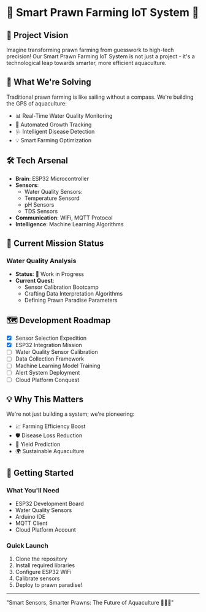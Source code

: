 # 🦐 Smart Prawn Farming IoT System 🌊

## 🚀 Project Vision

Imagine transforming prawn farming from guesswork to high-tech precision! Our Smart Prawn Farming IoT System is not just a project - it's a technological leap towards smarter, more efficient aquaculture.

## 🎯 What We're Solving

Traditional prawn farming is like sailing without a compass. We're building the GPS of aquaculture:
- 📊 Real-Time Water Quality Monitoring
- 🔬 Automated Growth Tracking
- 🩺 Intelligent Disease Detection
- 💡 Smart Farming Optimization

## 🛠 Tech Arsenal

- **Brain**: ESP32 Microcontroller
- **Sensors**: 
  - Water Quality Sensors:
  - Temperature Sensord
  - pH Sensors
  - TDS Sensors
- **Communication**: WiFi, MQTT Protocol
- **Intelligence**: Machine Learning Algorithms

## 🌟 Current Mission Status

### Water Quality Analysis
- **Status**: 🚧 Work in Progress
- **Current Quest**: 
  - Sensor Calibration Bootcamp
  - Crafting Data Interpretation Algorithms
  - Defining Prawn Paradise Parameters

## 🗺 Development Roadmap

- [x] Sensor Selection Expedition
- [x] ESP32 Integration Mission
- [ ] Water Quality Sensor Calibration
- [ ] Data Collection Framework
- [ ] Machine Learning Model Training
- [ ] Alert System Deployment
- [ ] Cloud Platform Conquest

## 💡 Why This Matters

We're not just building a system; we're pioneering:
- 📈 Farming Efficiency Boost
- 🛡️ Disease Loss Reduction
- 🔮 Yield Prediction
- 🌍 Sustainable Aquaculture

## 🚀 Getting Started

### What You'll Need
- ESP32 Development Board
- Water Quality Sensors
- Arduino IDE
- MQTT Client
- Cloud Platform Account

### Quick Launch
1. Clone the repository
2. Install required libraries
3. Configure ESP32 WiFi
4. Calibrate sensors
5. Deploy to prawn paradise!
---
"Smart Sensors, Smarter Prawns: The Future of Aquaculture 🌊🔬🦐"
